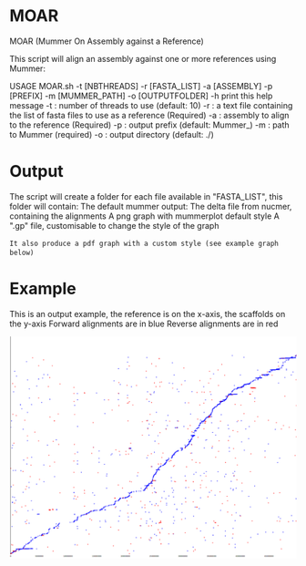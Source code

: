 # MOAR
MOAR (Mummer On Assembly against a Reference)

This script will align an assembly against one or more references using Mummer:

USAGE MOAR.sh -t [NBTHREADS] -r [FASTA_LIST] -a [ASSEMBLY] -p [PREFIX] -m [MUMMER_PATH] -o [OUTPUTFOLDER]
	-h print this help message
	-t : number of threads to use (default: 10)
	-r : a text file containing the list of fasta files to use as a reference (Required)
	-a : assembly to align to the reference (Required)
	-p : output prefix (default: Mummer_)
	-m : path to Mummer (required)
	-o : output directory (default: ./)

# Output
The script will create a folder for each file available in "FASTA_LIST", this folder will contain:
	The default mummer output:
		The delta file from nucmer, containing the alignments
		A png graph with mummerplot default style
		A ".gp" file, customisable to change the style of the graph
	
	It also produce a pdf graph with a custom style (see example graph below)


# Example 
This is an output example, the reference is on the x-axis, the scaffolds on the y-axis
Forward alignments are in blue
Reverse alignments are in red

![alt text](https://raw.githubusercontent.com/MCorentin/MOAR/master/example.png)
